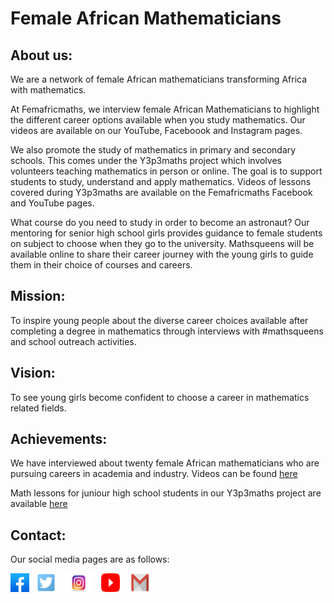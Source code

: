 # Female African Mathematicians

## About us:
We are a network of female African mathematicians transforming Africa with mathematics.

At Femafricmaths, we interview female African Mathematicians to highlight the different career options available when you study mathematics. Our videos are available on our YouTube, Faceboook and Instagram pages.

We also promote the study of mathematics in primary and secondary schools. This comes under the Y3p3maths project which involves volunteers teaching mathematics in person or online. The goal is to support students to study, understand and apply mathematics. Videos of lessons covered during Y3p3maths are available on the Femafricmaths Facebook and YouTube pages.

What course do you need to study in order to become an astronaut? Our mentoring for senior high school girls provides guidance to female students on subject to choose when they go to the university. Mathsqueens will be available online to share their career journey with the young girls to guide them in their choice of courses and careers.


## Mission:
To inspire young people about the diverse career choices available after completing a degree in mathematics through interviews with #mathsqueens and school outreach activities.

## Vision:
To see young girls become confident to choose a career in mathematics related fields.

## Achievements:
We have interviewed about twenty female African mathematicians who are pursuing careers in academia and industry. Videos can be found [here](https://youtu.be/beVI19E9u8I)

Math lessons for juniour high school students in our Y3p3maths project are available [here](https://youtu.be/LMUrg7fUghs)

## Contact:
Our social media pages are as follows:


[<img src="./facebook.jpeg" height= 30 width= 30>](https://www.facebook.com/femafricmaths/)&nbsp;&nbsp;&nbsp;[<img src="./twitter.png" height= 30 width= 30>](https://twitter.com/femafricmaths)&nbsp;&nbsp;&nbsp;[<img src="./insta.jpg" height= 30 width= 50>](https://www.instagram.com/femafricmaths/)&nbsp;&nbsp;&nbsp;[<img src="./youtube.png" height= 30 width= 30>](https://www.youtube.com/femafricmaths)&nbsp;&nbsp;&nbsp;[<img src="./Gmail-logo.png" height= 30 width= 40>](femafricmaths@gmail.com)&nbsp;&nbsp;&nbsp;




 
 
 
 
